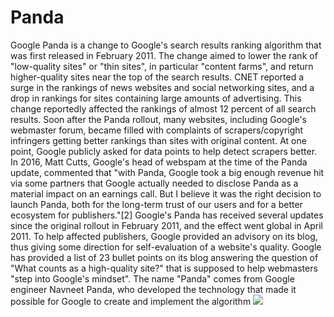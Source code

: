 # Panda
 Google Panda is a change to Google's search results ranking algorithm that was first released in February 2011. The change aimed to lower the rank of "low-quality sites" or "thin sites", in particular "content farms", and return higher-quality sites near the top of the search results.  CNET reported a surge in the rankings of news websites and social networking sites, and a drop in rankings for sites containing large amounts of advertising. This change reportedly affected the rankings of almost 12 percent of all search results. Soon after the Panda rollout, many websites, including Google's webmaster forum, became filled with complaints of scrapers/copyright infringers getting better rankings than sites with original content. At one point, Google publicly asked for data points to help detect scrapers better. In 2016, Matt Cutts, Google's head of webspam at the time of the Panda update, commented that "with Panda, Google took a big enough revenue hit via some partners that Google actually needed to disclose Panda as a material impact on an earnings call. But I believe it was the right decision to launch Panda, both for the long-term trust of our users and for a better ecosystem for publishers."[2]  Google's Panda has received several updates since the original rollout in February 2011, and the effect went global in April 2011. To help affected publishers, Google provided an advisory on its blog, thus giving some direction for self-evaluation of a website's quality. Google has provided a list of 23 bullet points on its blog answering the question of "What counts as a high-quality site?" that is supposed to help webmasters "step into Google's mindset".  The name "Panda" comes from Google engineer Navneet Panda, who developed the technology that made it possible for Google to create and implement the algorithm
<img src="http://www.lanlinglaurel.com/panda-pics.html">
